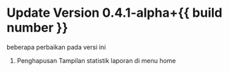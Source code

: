 # Update Version 0.4.1-alpha+{{ build number }}

beberapa perbaikan pada versi ini

1. Penghapusan Tampilan statistik laporan di menu home

